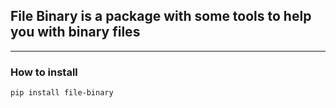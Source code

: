 ## File Binary is a package with some tools to help you with binary files
---
### How to install
```
pip install file-binary

```